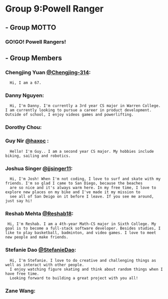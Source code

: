 # Group 9:Powell Ranger

## - Group MOTTO

### GO!GO! Powell Rangers!

## - Group Members

###  Chengjing Yuan [@Chengjing-314](https://github.com/Chengjing-314): 
      Hi, I am a 67.
     
###  Danny Nguyen:
      Hi, I'm Danny. I'm currently a 3rd year CS major in Warren College. I am currently looking to pursue a career in product development. Outside of school, I enjoy videos games and powerlifting.

###  Dorothy Chou:

###  Guy Nir [@haxoc](https://github.com/haxoc) :
      Hello! I'm Guy.. I am a second year CS major. My hobbies include biking, sailing and robotics.

###  Joshua Singer [@jjsinger11](https://github.com/jjsinger11):
      Hi, I'm Josh! When I'm not coding, I love to surf and skate with my friends. I'm so glad I came to San Diego, because the beaches
      are so nice and it's always warm here. In my free time, I love to explore new places on my bike and I've made it my mission to
      see all of San Deigo on it before I leave. If you see me around, just say hi!

###  Reshab Mehta [@Reshab18](https://github.com/Reshab18):
     Hi, I'm Reshab. I am a 4th-year Math-CS major in Sixth College. My goal is to become a full-stack software developer. Besides studies, I like to play basketball, badminton, and video games. I love to meet new people and make friends. 

###  Stefanie Dao [@StefanieDao](https://github.com/StefanieDao):
      Hi, I'm Stefanie. I love to do creative and challenging things as well as interact with other people. 
      I enjoy watching figure skating and think about random things when I have free time. 
      Looking forward to building a great project with you all! 
###  Zane Wang:
